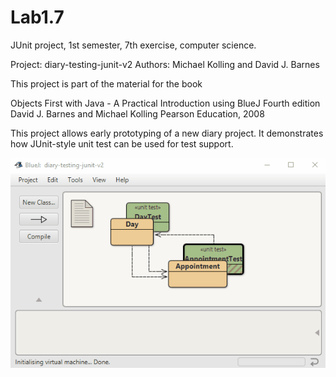 # Lab1.7
JUnit project, 1st semester, 7th exercise, computer science.

Project: diary-testing-junit-v2
Authors: Michael Kolling and David J. Barnes

This project is part of the material for the book

   Objects First with Java - A Practical Introduction using BlueJ
   Fourth edition
   David J. Barnes and Michael Kolling
   Pearson Education, 2008

This project allows early prototyping of a new diary project.
It demonstrates how JUnit-style unit test can be used for test support.

<img src="JUinitTesting_show.gif">
